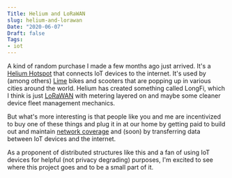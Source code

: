 ```yaml
---
Title: Helium and LoRaWAN
slug: helium-and-lorawan
Date: "2020-06-07"
Draft: false
Tags:
- iot
---
```


A kind of random purchase I made a few months ago just arrived. It's a [Helium Hotspot](https://www.helium.com) that connects IoT devices to the internet. It's used by (among others) [Lime](https://www.li.me) bikes and scooters that are popping up in various cities around the world. Helium has created something called LongFi, which I think is just [LoRaWAN](https://www.helium.com/lorawan) with metering layered on and maybe some cleaner device fleet management mechanics.

But what's more interesting is that people like you and me are incentivized to buy one of these things and plug it in at our home by getting paid to build out and maintain [network coverage](https://network.helium.com/coverage) and (soon) by transferring data between IoT devices and the internet.

As a proponent of distributed structures like this and a fan of using IoT devices for helpful (not privacy degrading) purposes, I'm excited to see where this project goes and to be a small part of it.
